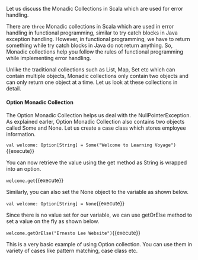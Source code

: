 Let us discuss the Monadic Collections in Scala which are used for error handling.

There are `three` Monadic collections in Scala which are used in error handling in functional programming, similar to try catch blocks in Java exception handling. However, in functional programming, we have to return something while try catch blocks in Java do not return anything. So, Monadic collections help you follow the rules of functional programming while implementing error handling.

Unlike the traditional collections such as List, Map, Set etc which can contain multiple objects, Monadic collections only contain two objects and can only return one object at a time. Let us look at these collections in detail.


#### Option Monadic Collection
The Option Monadic Collection helps us deal with the NullPointerException. As explained earler, Option Monadic Collection also contains two objects called Some and None. Let us create a case class which stores employee information.

`val welcome: Option[String] = Some("Welcome to Learning Voyage")`{{execute}}

You can now retrieve the value using the get method as String is wrapped into an option.

`welcome.get`{{execute}}

Similarly, you can also set the None object to the variable as shown below.

`val welcome: Option[String] = None`{{execute}}

Since there is no value set for our variable, we can use getOrElse method to set a value on the fly as shown below.

`welcome.getOrElse("Ernesto Lee Website")`{{execute}}

This is a very basic example of using Option collection. You can use them in variety of cases like pattern matching, case class etc.